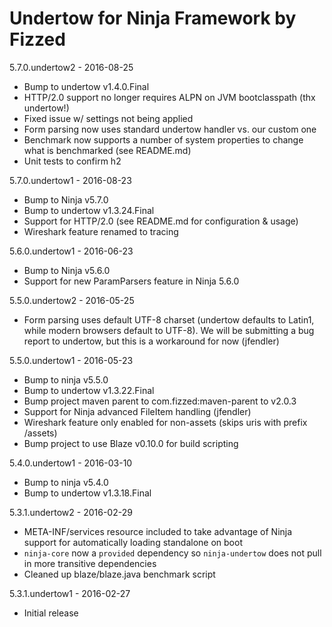 Undertow for Ninja Framework by Fizzed
======================================

5.7.0.undertow2 - 2016-08-25

 - Bump to undertow v1.4.0.Final
 - HTTP/2.0 support no longer requires ALPN on JVM bootclasspath (thx undertow!)
 - Fixed issue w/ settings not being applied
 - Form parsing now uses standard undertow handler vs. our custom one
 - Benchmark now supports a number of system properties to change what is
   benchmarked (see README.md)
 - Unit tests to confirm h2

5.7.0.undertow1 - 2016-08-23

 - Bump to Ninja v5.7.0
 - Bump to undertow v1.3.24.Final
 - Support for HTTP/2.0 (see README.md for configuration & usage)
 - Wireshark feature renamed to tracing

5.6.0.undertow1 - 2016-06-23

 - Bump to Ninja v5.6.0
 - Support for new ParamParsers feature in Ninja 5.6.0

5.5.0.undertow2 - 2016-05-25

 - Form parsing uses default UTF-8 charset (undertow defaults to Latin1, while
   modern browsers default to UTF-8).  We will be submitting a bug report to
   undertow, but this is a workaround for now (jfendler)

5.5.0.undertow1 - 2016-05-23

 - Bump to ninja v5.5.0
 - Bump to undertow v1.3.22.Final
 - Bump project maven parent to com.fizzed:maven-parent to v2.0.3
 - Support for Ninja advanced FileItem handling (jfendler)
 - Wireshark feature only enabled for non-assets (skips uris with prefix /assets)
 - Bump project to use Blaze v0.10.0 for build scripting

5.4.0.undertow1 - 2016-03-10
 
 - Bump to ninja v5.4.0
 - Bump to undertow v1.3.18.Final

5.3.1.undertow2 - 2016-02-29

 - META-INF/services resource included to take advantage of Ninja
   support for automatically loading standalone on boot
 - `ninja-core` now a `provided` dependency so `ninja-undertow` does
   not pull in more transitive dependencies
 - Cleaned up blaze/blaze.java benchmark script

5.3.1.undertow1 - 2016-02-27

 - Initial release
